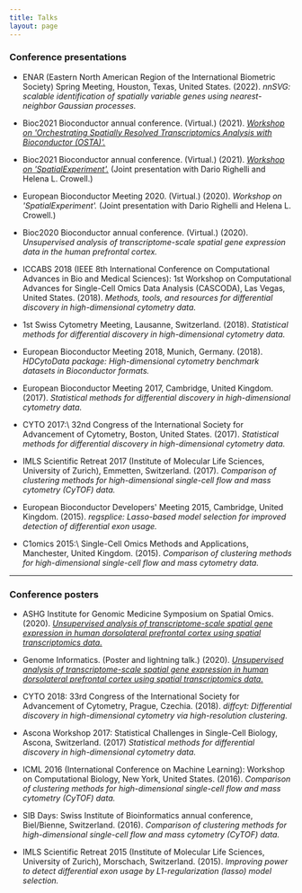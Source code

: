 ```yaml
---
title: Talks
layout: page
---
```



### Conference presentations

- ENAR (Eastern North American Region of the International Biometric Society) Spring Meeting, Houston, Texas, United States. (2022). *nnSVG: scalable identification of spatially variable genes using nearest-neighbor Gaussian processes.*

- Bioc2021 Bioconductor annual conference. (Virtual.) (2021). [*Workshop on 'Orchestrating Spatially Resolved Transcriptomics Analysis with Bioconductor (OSTA)'.*](https://lmweber.org/OSTAWorkshopBioc2021/)

- Bioc2021 Bioconductor annual conference. (Virtual.) (2021). [*Workshop on 'SpatialExperiment'.*](https://drighelli.github.io/SpatialExperiment_Bioc2021/index.html) (Joint presentation with Dario Righelli and Helena L. Crowell.)

- European Bioconductor Meeting 2020. (Virtual.) (2020). *Workshop on 'SpatialExperiment'.* (Joint presentation with Dario Righelli and Helena L. Crowell.)

- Bioc2020 Bioconductor annual conference. (Virtual.) (2020). *Unsupervised analysis of transcriptome-scale spatial gene expression data in the human prefrontal cortex.*

- ICCABS 2018 (IEEE 8th International Conference on Computational Advances in Bio and Medical Sciences): 1st Workshop on Computational Advances for Single-Cell Omics Data Analysis (CASCODA), Las Vegas, United States. (2018). *Methods, tools, and resources for differential discovery in high-dimensional cytometry data.*

- 1st Swiss Cytometry Meeting, Lausanne, Switzerland. (2018). *Statistical methods for differential discovery in high-dimensional cytometry data.*

- European Bioconductor Meeting 2018, Munich, Germany. (2018). *HDCytoData package: High-dimensional cytometry benchmark datasets in Bioconductor formats.*

- European Bioconductor Meeting 2017, Cambridge, United Kingdom. (2017). *Statistical methods for differential discovery in high-dimensional cytometry data.*

- CYTO 2017:\ 32nd Congress of the International Society for Advancement of Cytometry, Boston, United States. (2017). *Statistical methods for differential discovery in high-dimensional cytometry data.*

- IMLS Scientific Retreat 2017 (Institute of Molecular Life Sciences, University of Zurich), Emmetten, Switzerland. (2017). *Comparison of clustering methods for high-dimensional single-cell flow and mass cytometry (CyTOF) data.*

- European Bioconductor Developers' Meeting 2015, Cambridge, United Kingdom. (2015). *regsplice: Lasso-based model selection for improved detection of differential exon usage.*

- C1omics 2015:\ Single-Cell Omics Methods and Applications, Manchester, United Kingdom. (2015). *Comparison of clustering methods for high-dimensional single-cell flow and mass cytometry data.*


---


### Conference posters

- ASHG Institute for Genomic Medicine Symposium on Spatial Omics. (2020). [*Unsupervised analysis of transcriptome-scale spatial gene expression in human dorsolateral prefrontal cortex using spatial transcriptomics data.*](https://zenodo.org/record/4110719)

- Genome Informatics. (Poster and lightning talk.) (2020). [*Unsupervised analysis of transcriptome-scale spatial gene expression in human dorsolateral prefrontal cortex using spatial transcriptomics data.*](https://zenodo.org/record/4110719)

- CYTO 2018: 33rd Congress of the International Society for Advancement of Cytometry, Prague, Czechia. (2018). *diffcyt: Differential discovery in high-dimensional cytometry via high-resolution clustering.*

- Ascona Workshop 2017: Statistical Challenges in Single-Cell Biology, Ascona, Switzerland. (2017) *Statistical methods for differential discovery in high-dimensional cytometry data.*

- ICML 2016 (International Conference on Machine Learning): Workshop on Computational Biology, New York, United States. (2016). *Comparison of clustering methods for high-dimensional single-cell flow and mass cytometry (CyTOF) data.*

- SIB Days: Swiss Institute of Bioinformatics annual conference, Biel/Bienne, Switzerland. (2016). *Comparison of clustering methods for high-dimensional single-cell flow and mass cytometry (CyTOF) data.*

- IMLS Scientific Retreat 2015 (Institute of Molecular Life Sciences, University of Zurich), Morschach, Switzerland. (2015). *Improving power to detect differential exon usage by L1-regularization (lasso) model selection.*

